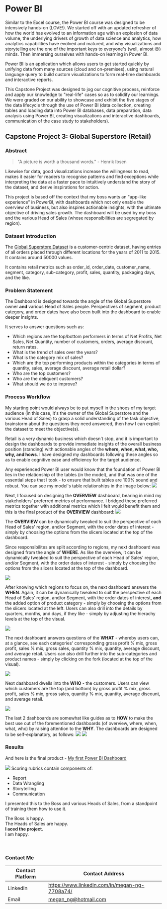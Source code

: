 # Power BI

Similar to the Excel course, the Power BI course was designed to be intensively hands-on (LOVE!). We started off with an updated refresher of how the world has evolved to an information age with an explosion of data volume, the underlying drivers of growth of data science and analytics, how analytics capabilities have evolved and matured, and why visualizations and storytelling are the one of the important keys to everyone's (well, almost 😉) minds. Then immersing ourselves with hands-on learning in Power BI.

Power BI is an application which allows users to get started quickly by unifying data from many sources (cloud and on-premises), using natural language query to build custom visualizations to form real-time dashboards and interactive reports.

This Capstone Project was designed to jog our cognitive process, reinforce and apply our knowledge to "real-life" cases so as to solidify our learnings. We were graded on our ability to showcase and exhibit the five stages of the data lifecycle through the use of Power BI (data collection, creating tables and loading data into Power BI databases, data preparation, data analysis using Power BI, creating visualizations and interactive dashboards, communication of the case study to stakeholders).

## Capstone Project 3: Global Superstore (Retail)

### Abstract
> "A picture is worth a thousand words." - Henrik Ibsen

Likewise for data, good visualizations increase the willingness to read, makes it easier for readers to recognise patterns and find exceptions while interpreting the data at a faster pace to intuitively understand the story of the dataset, and derive inspirations for action.

This project is based off the context that my boss wants an "app-like experience" in PowerBI, with dashboards which not only enable the overview of business, but also inspires actionable insights, with the ultimate objective of driving sales growth. The dashboard will be used by my boss and the various Head of Sales (whose responsibilities are segregated by region).

### Dataset Introduction
The [Global Superstore Dataset](https://data.world/vikas-0731/global-super-store) is a customer-centric dataset, having entries of all orders placed through different locations for the years of 2011 to 2015. It contains around 50000 values.

It contains retail metrics such as order_id, order_date, customer_name, segment, category, sub-category, profit, sales, quantity, packaging days, and the like.

### Problem Statement
The Dashboard is designed towards the angle of the Global Superstore owner **and** various Head of Sales people. Perspectives of segment, product category, and order dates have also been built into the dashboard to enable deeper insights.

It serves to answer questions such as:
* Which regions are the top/bottom performers in terms of Net Profits, Net Sales, Net Quantity, number of customers, orders, average discount, return rates.
* What is the trend of sales over the years?
* What is the category mix of sales?
* Which are the top performing products within the categories in terms of quantity, sales, average discount, average retail dollar?
* Who are the top customers?
* Who are the deliquent customers?
* What should we do to improve?

### Process Workflow
My starting point would always be to put myself in the shoes of my target audience (in this case, it's the owner of the Global Superstore and the various Head of Sales) to grasp a solid understanding of the task objective, brainstorm about the questions they need answered, then how I can exploit the dataset to meet the objective(s).

Retail is a very dynamic business which doesn't stop, and it is important to design the dashboards to provide immediate insights of the overall business position (standing) with actionable angles of the **where, when, what, who, why, and hows**. I have designed my dashboards following these angles so as to enable cognitive ease and efficiency for the target audience.

Any experienced Power BI user would know that the foundation of Power BI lies in the relationship of the tables (in the model), and that was one of the essential steps that I took - to ensure that built tables are 100% sound and robust. You can see my model's table relationships in the image below:
![](https://github.com/TheWorldAtMyFingerTips/My_Projects/blob/main/PowerBI/images/Power%20BI%20Model%20Relationship%20Tables.JPG)

Next, I focused on designing the **OVERVIEW** dashboard, bearing in mind my stakeholders' preferred metrics of performance. I bridged these preferred metrics together with additional metrics which I felt would benefit them and this is the final product of the **OVERVIEW** dashboard:
![](https://github.com/TheWorldAtMyFingerTips/My_Projects/blob/main/PowerBI/images/Power%20BI%20Global%20Superstore%20-%20Overview.JPG)

The **OVERVIEW** can be dynamically tweaked to suit the perspective of each Head of Sales' region, and/or Segment, with the order dates of interest - simply by choosing the options from the slicers located at the top of the dashboard.

Since responsibilites are split according to regions, my next dashboard was designed from the angle of **WHERE**. As like the overview, it can be dynamically tweaked to suit the perspective of each Head of Sales' region, and/or Segment, with the order dates of interest - simply by choosing the options from the slicers located at the top of the dashboard.

![](https://github.com/TheWorldAtMyFingerTips/My_Projects/blob/main/PowerBI/images/Power%20BI%20Global%20Superstore%20-%20Where.JPG)

After knowing which regions to focus on, the next dashboard answers the **WHEN**. Again, it can be dynamically tweaked to suit the perspective of each Head of Sales' region, and/or Segment, with the order dates of interest, **and** the added option of product category - simply by choosing the options from the slicers located at the left. Users can also drill into the details by quarters, months, and days, if they like - simply by adjusting the hierachy levels at the top of the visual.

![](https://github.com/TheWorldAtMyFingerTips/My_Projects/blob/main/PowerBI/images/Power%20BI%20Global%20Superstore%20-%20When%20(NEW).JPG)

The next dashboard answers questions of the **WHAT** - whereby users can, at a glance, see each categories' corresponding gross profit % mix, gross profit, sales % mix, gross sales, quantity % mix, quantity, average discount, and average retail. Users can also drill further into the sub-categories and product names - simply by clicking on the fork (located at the top of the visual).

![](https://github.com/TheWorldAtMyFingerTips/My_Projects/blob/main/PowerBI/images/Power-BI-Whatgif.gif)

Next dashboard dwells into the **WHO** - the customers. Users can view which customers are the top (and bottom) by gross profit % mix, gross profit, sales % mix, gross sales, quantity % mix, quantity, average discount, and average retail.

![](https://github.com/TheWorldAtMyFingerTips/My_Projects/blob/main/PowerBI/images/Power%20BI%20-%20Who.gif)

The last 2 dashboards are somewhat like guides as to **HOW** to make the best use out of the forementioned dashboards (of overview, where, when, what, who) by raising attention to the **WHY**. The dashboards are designed to be self-explanatory, as follows:
![](https://github.com/TheWorldAtMyFingerTips/My_Projects/blob/main/PowerBI/images/Power%20BI%20Global%20Superstore%20-%20How1.JPG)
![](https://github.com/TheWorldAtMyFingerTips/My_Projects/blob/main/PowerBI/images/Power%20BI%20Global%20Superstore%20-%20How2.JPG)

### Results
And here is the final product - [My first Power BI Dashboard](https://github.com/TheWorldAtMyFingerTips/My_Projects/blob/main/PowerBI/Global%20Superstore%20(Retail).pbix)

![](https://github.com/TheWorldAtMyFingerTips/My_Projects/blob/main/PowerBI/images/PowerBI-gif.gif)
Scoring rubrics contain components of:
* Report
* Data Wrangling
* Storytelling
* Communication

I presented this to the Boss and various Heads of Sales, from a standpoint of training them how to use it.</br>

The Boss is happy.</br>
The Heads of Sales are happy.</br>
**I aced the project.**</br>
I am happy.</br></br></br>

### Contact Me
Contact Platform | Contact Address
---------------- | ------------------
LinkedIn | https://www.linkedin.com/in/megan-ng-7708a74/
Email | megan_ng@hotmail.com
